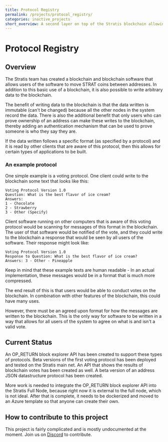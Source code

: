 ```yaml
---
title: Protocol Registry
permalink: /projects/protocol_registry/
categories: inactive_projects
short_overview: A second layer on top of the Stratis blockchain allowing for community created protocols and applications
---
```

# Protocol Registry

## Overview

The Stratis team has created a blockchain and blockchain software that allows users of the software to move STRAT coins between addresses. In addition to this basic use of a blockchain, it is also possible to write arbitrary data to the blockchain.

The benefit of writing data to the blockchain is that the data written is immutable (can't be changed) because all the other nodes in the system record the data. There is also the additional benefit that only users who can prove ownership of an address can make these writes to the blockchain, thereby adding an authentication mechanism that can be used to prove someone is who they say they are.

If the data written follows a specific format (as specified by a protocol) and it is read by other clients that are aware of this protocol, then this allows for certain types of applications to be built.

### An example protocol

One simple example is a voting protocol. One client could write to the blockchain some text that looks like this:

```
Voting Protocol Version 1.0
Question: What is the best flavor of ice cream?
Answers:
1 - Chocolate
2 - Strawberry
3 - Other (Specify)
```

Client software running on other computers that is aware of this voting protocol would be scanning for messages of this format in the blockchain. The user of that software would be notified of the vote, and they could write to the blockchain a response that would be seen by all users of the software. Their response might look like:

```
Voting Protocol Version 1.0
Response to Question: What is the best flavor of ice cream?
Answers: 3 - Other - Pineapple
```

Keep in mind that these example texts are human readable - In an actual implementation, these messages would be in a format that is much more compressed.

The end result of this is that users would be able to conduct votes on the blockchain. In combination with other features of the blockchain, this could have many uses.

However, there must be an agreed upon format for how the messages are written to the blockchain. This is the only way for software to be written in a way that allows for all users of the system to agree on what is and isn't a valid vote.

## Current Status

An OP_RETURN block explorer API has been created to support these types of protocols. Beta versions of the first voting protocol has been deployed and tested on the Stratis main net. An API that shows the results of blockchain votes has been created as well. A beta version of an address JSON datastructure protocol has been created.

More work is needed to integrate the OP_RETURN block explorer API into the Stratis Full Node, because right now it is external to the full node, which is not ideal. After that is complete, it needs to be dockerized and moved to an Azure template so that anyone can create their own.

## How to contribute to this project

This project is fairly complicated and is mostly undocumented at the moment. Join us on [Discord](/discord/) to contribute.